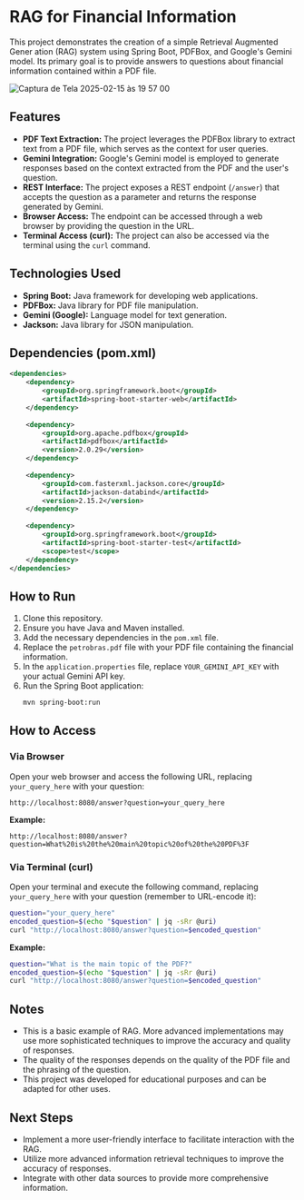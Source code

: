 # RAG for Financial Information

This project demonstrates the creation of a simple Retrieval Augmented Gener ation (RAG) system using Spring Boot, PDFBox, and Google's Gemini model. Its primary goal is to provide answers to questions about financial information contained within a PDF file.

![Captura de Tela 2025-02-15 às 19 57 00](https://github.com/user-attachments/assets/436440be-b470-45a4-92b8-747a617c2320)

## Features

- **PDF Text Extraction:** The project leverages the PDFBox library to extract text from a PDF file, which serves as the context for user queries.
- **Gemini Integration:** Google's Gemini model is employed to generate responses based on the context extracted from the PDF and the user's question.
- **REST Interface:** The project exposes a REST endpoint (`/answer`) that accepts the question as a parameter and returns the response generated by Gemini.
- **Browser Access:** The endpoint can be accessed through a web browser by providing the question in the URL.
- **Terminal Access (curl):** The project can also be accessed via the terminal using the `curl` command.

## Technologies Used

- **Spring Boot:** Java framework for developing web applications.
- **PDFBox:** Java library for PDF file manipulation.
- **Gemini (Google):** Language model for text generation.
- **Jackson:** Java library for JSON manipulation.

## Dependencies (pom.xml)

```xml
<dependencies>
    <dependency>
        <groupId>org.springframework.boot</groupId>
        <artifactId>spring-boot-starter-web</artifactId>
    </dependency>
    
    <dependency>
        <groupId>org.apache.pdfbox</groupId>
        <artifactId>pdfbox</artifactId>
        <version>2.0.29</version>
    </dependency>
    
    <dependency>
        <groupId>com.fasterxml.jackson.core</groupId>
        <artifactId>jackson-databind</artifactId>
        <version>2.15.2</version>
    </dependency>
    
    <dependency>
        <groupId>org.springframework.boot</groupId>
        <artifactId>spring-boot-starter-test</artifactId>
        <scope>test</scope>
    </dependency>
</dependencies>
```

## How to Run

1. Clone this repository.
2. Ensure you have Java and Maven installed.
3. Add the necessary dependencies in the `pom.xml` file.
4. Replace the `petrobras.pdf` file with your PDF file containing the financial information.
5. In the `application.properties` file, replace `YOUR_GEMINI_API_KEY` with your actual Gemini API key.
6. Run the Spring Boot application:
   ```sh
   mvn spring-boot:run
   ```

## How to Access

### Via Browser

Open your web browser and access the following URL, replacing `your_query_here` with your question:

```
http://localhost:8080/answer?question=your_query_here
```

**Example:**

```
http://localhost:8080/answer?question=What%20is%20the%20main%20topic%20of%20the%20PDF%3F
```

### Via Terminal (curl)

Open your terminal and execute the following command, replacing `your_query_here` with your question (remember to URL-encode it):

```sh
question="your_query_here"
encoded_question=$(echo "$question" | jq -sRr @uri)
curl "http://localhost:8080/answer?question=$encoded_question"
```

**Example:**

```sh
question="What is the main topic of the PDF?"
encoded_question=$(echo "$question" | jq -sRr @uri)
curl "http://localhost:8080/answer?question=$encoded_question"
```

## Notes

- This is a basic example of RAG. More advanced implementations may use more sophisticated techniques to improve the accuracy and quality of responses.
- The quality of the responses depends on the quality of the PDF file and the phrasing of the question.
- This project was developed for educational purposes and can be adapted for other uses.

## Next Steps

- Implement a more user-friendly interface to facilitate interaction with the RAG.
- Utilize more advanced information retrieval techniques to improve the accuracy of responses.
- Integrate with other data sources to provide more comprehensive information.

